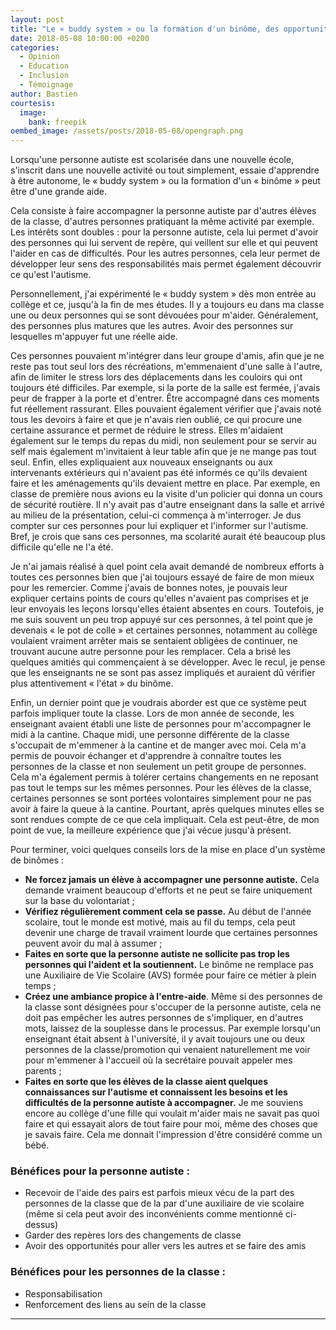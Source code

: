```yaml
---
layout: post
title: "Le « buddy system » ou la formation d'un binôme, des opportunités à ne pas négliger"
date: 2018-05-08 10:00:00 +0200
categories:
  - Opinion
  - Education
  - Inclusion
  - Témoignage
author: Bastien
courtesis:
  image:
    bank: freepik
oembed_image: /assets/posts/2018-05-08/opengraph.png
---
```




Lorsqu'une personne autiste est scolarisée dans une nouvelle école, s'inscrit dans une nouvelle activité ou tout simplement, essaie d'apprendre à être autonome, le «&nbsp;buddy system&nbsp;» ou 
la formation d'un «&nbsp;binôme&nbsp;» peut être d'une grande aide.

Cela consiste à faire accompagner la personne autiste par d'autres élèves de la classe, d'autres personnes pratiquant la même activité par exemple. Les intérêts sont doubles&nbsp;:
pour la personne autiste, cela lui permet d'avoir des personnes qui lui servent de repère, qui veillent sur elle et qui peuvent l'aider en cas de difficultés.
Pour les autres personnes, cela leur permet de développer leur sens des responsabilités mais permet également découvrir ce qu'est l'autisme.

<amp-img class="center" width="640" height="376" src="{{ site.amp_img_cache_url }}/assets/posts/2018-05-08/opengraph.png" alt="opengraph"></amp-img>

Personnellement, j'ai expérimenté le «&nbsp;buddy system&nbsp;» dès mon entrée au collège et ce, jusqu'à la fin de mes études. Il y a toujours eu dans ma classe une ou deux personnes
qui se sont dévouées pour m'aider. Généralement, des personnes plus matures que les autres.
Avoir des personnes sur lesquelles m'appuyer fut une réelle aide.

Ces personnes pouvaient m'intégrer dans leur groupe d'amis, afin que je ne reste pas tout seul lors des récréations,
m'emmenaient d'une salle à l'autre, afin de limiter le stress lors des déplacements dans les couloirs qui ont toujours été difficiles.
Par exemple, si la porte de la salle est fermée, j'avais peur de frapper à la porte et d'entrer. Être accompagné dans ces moments fut réellement rassurant.
Elles pouvaient également vérifier que j'avais noté tous les devoirs à faire et que je n'avais rien oublié, ce qui procure une certaine assurance et permet de réduire le stress.
Elles m'aidaient également sur le temps du repas du midi, non seulement pour se servir au self mais également
m'invitaient à leur table afin que je ne mange pas tout seul.
Enfin, elles expliquaient  aux nouveaux enseignants ou aux intervenants extérieurs qui n'avaient  pas été informés ce qu'ils devaient faire et les aménagements qu'ils devaient 
mettre en place.
Par exemple, en classe de première nous avions eu la visite d'un policier qui donna un cours de sécurité routière. Il n'y avait pas d'autre enseignant dans la salle
et arrivé au milieu de la présentation, celui-ci commença à m'interroger. Je dus compter sur ces personnes pour lui expliquer et l'informer sur l'autisme.
Bref, je crois que sans ces personnes, ma scolarité aurait été beaucoup plus difficile qu'elle ne l'a été.

Je n'ai jamais réalisé à quel point cela avait demandé de nombreux efforts à toutes ces personnes bien que j'ai toujours essayé de faire de mon mieux pour les remercier.
Comme j'avais de bonnes notes, je pouvais leur expliquer certains points de cours qu'elles n'avaient pas comprises et je leur envoyais les leçons lorsqu'elles étaient 
absentes en cours.
 Toutefois, je me suis souvent un peu trop appuyé sur ces personnes, à tel point que je devenais «&nbsp;le pot de colle&nbsp;» et certaines personnes, notamment au collège 
voulaient vraiment arrêter mais se sentaient obligées de continuer, ne trouvant aucune autre personne pour les remplacer.
Cela a brisé les quelques amitiés qui commençaient à se développer.
Avec le recul, je pense que les enseignants ne se sont pas assez impliqués et auraient dû vérifier plus attentivement «&nbsp;l'état&nbsp;» du binôme.

Enfin, un dernier point que je voudrais aborder est que ce système peut parfois impliquer toute la classe.
Lors de mon année de seconde, les enseignant avaient établi une liste de personnes pour m'accompagner le midi à la cantine.
Chaque midi, une personne différente de la classe s'occupait de m'emmener à la cantine et de manger avec moi.
Cela m'a permis de pouvoir échanger et d'apprendre à connaître toutes les personnes de la classe et non seulement un petit groupe de personnes.
Cela m'a également permis à tolérer certains changements en ne reposant pas tout le temps sur les mêmes personnes.
Pour les élèves de la classe, certaines personnes se sont portées volontaires simplement pour ne pas avoir à faire la queue à la cantine. Pourtant, après quelques minutes
elles se sont rendues compte de ce que cela impliquait.
Cela est peut-être, de mon point de vue, la meilleure expérience que j'ai vécue jusqu'à présent.

Pour terminer, voici quelques conseils lors de la mise en place d'un système de binômes&nbsp;:

 - <strong>Ne forcez jamais un élève à accompagner une personne autiste.</strong> Cela demande vraiment beaucoup d'efforts et ne peut se faire uniquement sur la base du 
volontariat&nbsp;;
 - <strong>Vérifiez régulièrement comment cela se passe.</strong> Au début de l'année scolaire, tout le monde est motivé, mais au fil du temps, cela peut devenir une charge de travail 
vraiment lourde que certaines personnes peuvent avoir du mal à assumer&nbsp;;
 - <strong>Faites en sorte que la personne autiste ne sollicite pas trop les personnes qui l'aident et la soutiennent.</strong> Le binôme ne remplace pas une Auxiliaire de Vie Scolaire 
(AVS) formée pour faire ce métier à plein temps&nbsp;;
 - <strong>Créez une ambiance propice à l'entre-aide</strong>. Même si des personnes de la classe sont désignées pour s'occuper de la personne autiste, cela ne doit pas empêcher les 
autres personnes de s'impliquer, en d'autres mots, laissez de la souplesse dans le processus. Par exemple lorsqu'un enseignant était absent à 
l'université, il y avait toujours une ou deux personnes de la classe/promotion qui venaient naturellement me voir pour m'emmener à l'accueil où la secrétaire pouvait appeler mes 
parents&nbsp;;
 - <strong>Faites en sorte que les élèves de la classe aient quelques connaissances sur l'autisme et connaissent les besoins et les difficultés de la personne autiste à accompagner.</strong>
 Je me souviens encore au collège d'une fille qui voulait m'aider mais ne savait pas quoi faire et qui essayait alors de tout faire pour moi, même des choses que je savais faire. 
Cela me donnait l'impression d'être considéré comme un bébé.


### Bénéfices pour la personne autiste&nbsp;:
 
 - Recevoir de l'aide des pairs est parfois mieux vécu de la part des personnes de la classe que de la par d'une auxiliaire de vie scolaire (même si cela peut avoir des inconvénients 
comme mentionné ci-dessus)
 - Garder des repères lors des changements de classe
 - Avoir des opportunités pour aller vers les autres et se faire des amis

### Bénéfices pour les personnes de la classe&nbsp;:

 - Responsabilisation
 - Renforcement des liens au sein de la classe

---

